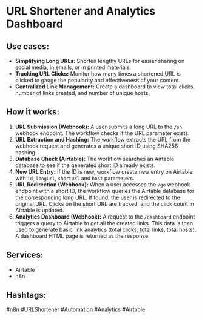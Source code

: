 # URL Shortener and Analytics Dashboard

## Use cases:

- **Simplifying Long URLs:** Shorten lengthy URLs for easier sharing on social media, in emails, or in printed materials.
- **Tracking URL Clicks:** Monitor how many times a shortened URL is clicked to gauge the popularity and effectiveness of your content.
- **Centralized Link Management:** Create a dashboard to view total clicks, number of links created, and number of unique hosts.

## How it works:

1.  **URL Submission (Webhook):** A user submits a long URL to the `/sh` webhook endpoint. The workflow checks if the URL parameter exists.
2.  **URL Extraction and Hashing:** The workflow extracts the URL from the webhook request and generates a unique short ID using SHA256 hashing.
3.  **Database Check (Airtable):** The workflow searches an Airtable database to see if the generated short ID already exists.
4.  **New URL Entry:** If the ID is new, workflow create new entry on Airtable with `id`, `longUrl`, `shortUrl` and `host` parameters.
5.  **URL Redirection (Webhook):** When a user accesses the `/go` webhook endpoint with a short ID, the workflow queries the Airtable database for the corresponding long URL. If found, the user is redirected to the original URL. Clicks on the short URL are tracked, and the click count in Airtable is updated.
6.  **Analytics Dashboard (Webhook):** A request to the `/dashboard` endpoint triggers a query to Airtable to get all the created links. This data is then used to generate basic link analytics (total clicks, total links, total hosts). A dashboard HTML page is returned as the response.

## Services:

-   Airtable
-   n8n

## Hashtags:

#n8n #URLShortener #Automation #Analytics #Airtable
